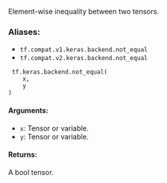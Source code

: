 
Element-wise inequality between two tensors.
### Aliases:
- `tf.compat.v1.keras.backend.not_equal`
- `tf.compat.v2.keras.backend.not_equal`

```
 tf.keras.backend.not_equal(
    x,
    y
)
```
#### Arguments:
- `x`: Tensor or variable.
- `y`: Tensor or variable.
#### Returns:

A bool tensor.
